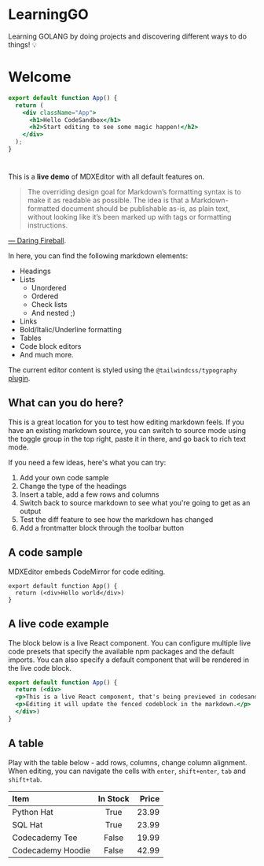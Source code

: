 # LearningGO
Learning GOLANG by doing projects and discovering different ways to do things! 💡

# Welcome

```jsx live
export default function App() {
  return (
    <div className="App">
      <h1>Hello CodeSandbox</h1>
      <h2>Start editing to see some magic happen!</h2>
    </div>
  );
}
```

#

This is a **live demo** of MDXEditor with all default features on.

> The overriding design goal for Markdown’s formatting syntax is to make it as readable as possible.
> The idea is that a Markdown-formatted document should be publishable as-is, as plain text,
> without looking like it’s been marked up with tags or formatting instructions.

[— Daring Fireball](https://daringfireball.net/projects/markdown/).

In here, you can find the following markdown elements:

* Headings
* Lists
  * Unordered
  * Ordered
  * Check lists
  * And nested ;)
* Links
* Bold/Italic/Underline formatting
* Tables
* Code block editors
* And much more.

The current editor content is styled using the `@tailwindcss/typography` [plugin](https://tailwindcss.com/docs/typography-plugin).

## What can you do here?

This is a great location for you to test how editing markdown feels. If you have an existing markdown source, you can switch to source mode using the toggle group in the top right, paste it in there, and go back to rich text mode.

If you need a few ideas, here's what you can try:

1. Add your own code sample
2. Change the type of the headings
3. Insert a table, add a few rows and columns
4. Switch back to source markdown to see what you're going to get as an output
5. Test the diff feature to see how the markdown has changed
6. Add a frontmatter block through the toolbar button

## A code sample

MDXEditor embeds CodeMirror for code editing.

```tsx
export default function App() {
  return (<div>Hello world</div>)
}
```

## A live code example

The block below is a live React component. You can configure multiple live code presets that specify the available npm packages and the default imports. You can also specify a default component that will be rendered in the live code block.

```jsx live
export default function App() {
  return (<div>
  <p>This is a live React component, that's being previewed in codesandbox. </p>
  <p>Editing it will update the fenced codeblock in the markdown.</p>
  </div>)
}
```

## A table

Play with the table below - add rows, columns, change column alignment. When editing,
you can navigate the cells with `enter`, `shift+enter`, `tab` and `shift+tab`.

| Item              | In Stock | Price |
| :---------------- | :------: | ----: |
| Python Hat        |   True   | 23.99 |
| SQL Hat           |   True   | 23.99 |
| Codecademy Tee    |   False  | 19.99 |
| Codecademy Hoodie |   False  | 42.99 |
